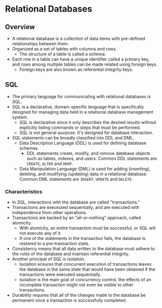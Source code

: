 # Relational Databases

## Overview

- A relational database is a collection of data items with pre-defined relationships between them.
- Organized as a set of tables with columns and rows.
  - The structure of a table is called a schema.
- Each row in a table can have a unique identifier called a primary key, and rows among multiple tables can be made related using foreign keys.
  - Foreign keys are also known as referential integrity keys.

## SQL

- The primary language for communicating with relational databases is SQL.
- SQL is a declarative, domain-specific language that is specifically designed for managing data held in a relational database management system.
  - SQL is declarative since it only describes the desired results without explicitly listing commands or steps that must be performed.
  - SQL is not general-purpose. It's designed for database interaction.
- SQL statements can be broadly classified into DDL and DML.
  - Data Description Language (DDL) is used for defining database schemas.
    - DDL statements create, modify, and remove database objects such as tables, indexes, and users. Common DDL statements are `CREATE`, `ALTER` and `DROP`.
  - Data Manipulation Language (DML) is used for adding (inserting), deleting, and modifying (updating) data in a relational database. Common DML statements are `INSERT`, `UPDATE` and `DELETE`.

### Characteristics

- In SQL, interactions with the database are called "transactions."
- Transactions are execeuted sequentially, and are executed with independence from other operations.
- Transactions are backed by an "all-or-nothing" approach, called atomicity.
  - With atomicity, an entire transaction must be successful, or SQL will not execute any of it.
  - If one of the statements in the transaction fails, the database is restored to a pre-transaction state.
- Consistency means that all data written to the database must adhere to the rules of the database and maintain referential integrity.
- Another principal of SQL is isolation.
  - Isolation ensures that concurrent execution of transactions leaves the database in the same state that would have been obtained if the transactions were executed sequentially.
  - Isolation is the main goal of concurrency control, the effects of an incomplete transaction might not even be visible to other transactions.
- Durability requires that all of the changes made to the database be permanent once a transaction is successfully completed.
